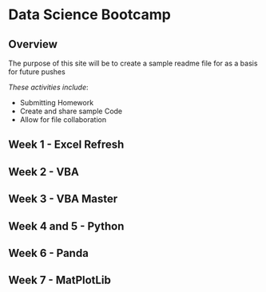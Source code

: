 # Data Science Bootcamp

## Overview

The purpose of this site will be to create a sample readme file for as a basis for future pushes

_These activities include_:

- Submitting Homework
- Create and share sample Code
- Allow for file collaboration

## Week 1 - Excel Refresh

## Week 2 - VBA

## Week 3 - VBA Master

## Week 4 and 5 - Python

## Week 6 - Panda

## Week 7 - MatPlotLib

